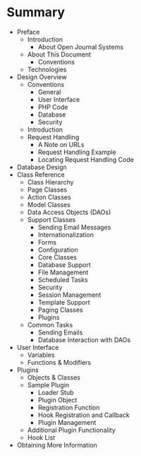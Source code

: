 # Summary

- Preface
    - Introduction
        - About Open Journal Systems
    - About This Document
        - Conventions
    - Technologies
- Design Overview
    - Conventions
        - General
        - User Interface
        - PHP Code
        - Database
        - Security
    - Introduction
    - Request Handling
        - A Note on URLs
        - Request Handling Example
        - Locating Request Handling Code
- Database Design
- Class Reference
    - Class Hierarchy
    - Page Classes
    - Action Classes
    - Model Classes
    - Data Access Objects (DAOs)
    - Support Classes
        - Sending Email Messages
        - Internationalization
        - Forms
        - Configuration
        - Core Classes
        - Database Support
        - File Management
        - Scheduled Tasks
        - Security
        - Session Management
        - Template Support
        - Paging Classes
        - Plugins
    - Common Tasks
        - Sending Emails
        - Database Interaction with DAOs
- User Interface
    - Variables
    - Functions & Modifiers
- Plugins
    - Objects & Classes
    - Sample Plugin
        - Loader Stub
        - Plugin Object
        - Registration Function
        - Hook Registration and Callback
        - Plugin Management
    - Additional Plugin Functionality
    - Hook List
- Obtaining More Information
